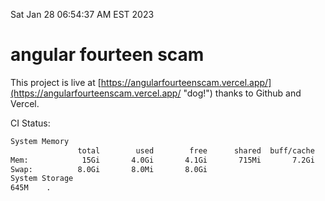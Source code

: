 Sat Jan 28 06:54:37 AM EST 2023

# angular fourteen scam


This project is live at [https://angularfourteenscam.vercel.app/](https://angularfourteenscam.vercel.app/ "dog!") thanks to Github and Vercel.

CI Status: 

```bash
System Memory
               total        used        free      shared  buff/cache   available
Mem:            15Gi       4.0Gi       4.1Gi       715Mi       7.2Gi        10Gi
Swap:          8.0Gi       8.0Mi       8.0Gi
System Storage
645M	.
